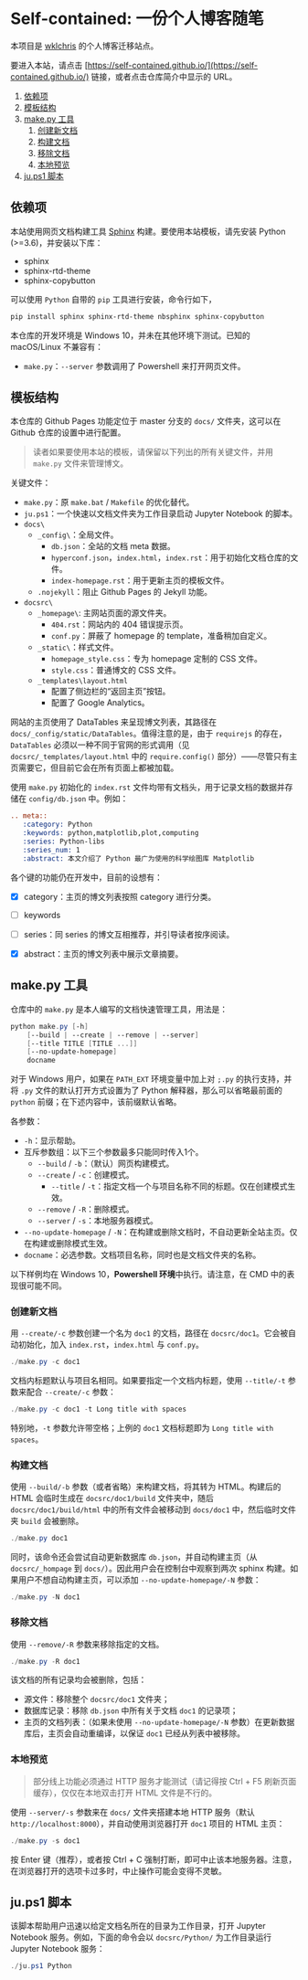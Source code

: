 # Self-contained: 一份个人博客随笔 <!-- omit in toc -->

本项目是 [wklchris](https://github.com/wklchris) 的个人博客迁移站点。

要进入本站，请点击 [https://self-contained.github.io/](https://self-contained.github.io/) 链接，或者点击仓库简介中显示的 URL。

1. [依赖项](#依赖项)
2. [模板结构](#模板结构)
3. [make.py 工具](#makepy-工具)
   1. [创建新文档](#创建新文档)
   2. [构建文档](#构建文档)
   3. [移除文档](#移除文档)
   4. [本地预览](#本地预览)
4. [ju.ps1 脚本](#jups1-脚本)

## 依赖项

本站使用网页文档构建工具 [Sphinx](https://www.sphinx-doc.org/) 构建。要使用本站模板，请先安装 Python (>=3.6)，并安装以下库：

- sphinx
- sphinx-rtd-theme
- sphinx-copybutton

可以使用 `Python` 自带的 `pip` 工具进行安装，命令行如下，
```powershell
pip install sphinx sphinx-rtd-theme nbsphinx sphinx-copybutton
```

本仓库的开发环境是 Windows 10，并未在其他环境下测试。已知的 macOS/Linux 不兼容有：
- `make.py`：`--server` 参数调用了 Powershell 来打开网页文件。

## 模板结构

本仓库的 Github Pages 功能定位于 master 分支的 `docs/` 文件夹，这可以在 Github 仓库的设置中进行配置。

> 读者如果要使用本站的模板，请保留以下列出的所有关键文件，并用 `make.py` 文件来管理博文。

关键文件：
- `make.py`：原 `make.bat` / `Makefile` 的优化替代。
- `ju.ps1`：一个快速以文档文件夹为工作目录启动 Jupyter Notebook 的脚本。
- `docs\`
  - `_config\`：全局文件。
    - `db.json`：全站的文档 meta 数据。
    - `hyperconf.json`，`index.html`，`index.rst`：用于初始化文档仓库的文件。
    - `index-homepage.rst`：用于更新主页的模板文件。
  - `.nojekyll`：阻止 Github Pages 的 Jekyll 功能。
- `docsrc\`
  - `_homepage\`: 主网站页面的源文件夹。
    - `404.rst`：网站内的 404 错误提示页。
    - `conf.py`：屏蔽了 homepage 的 template，准备稍加自定义。
  - `_static\`：样式文件。
    - `homepage_style.css`：专为 homepage 定制的 CSS 文件。
    - `style.css`：普通博文的 CSS 文件。
  - `_templates\layout.html`
    - 配置了侧边栏的“返回主页”按钮。
    - 配置了 Google Analytics。

网站的主页使用了 DataTables 来呈现博文列表，其路径在 `docs/_config/static/DataTables`。值得注意的是，由于 `requirejs` 的存在，`DataTables` 必须以一种不同于官网的形式调用（见 `docsrc/_templates/layout.html` 中的 `require.config()` 部分）——尽管只有主页需要它，但目前它会在所有页面上都被加载。

使用 `make.py` 初始化的 `index.rst` 文件均带有文档头，用于记录文档的数据并存储在 `config/db.json` 中。例如：
```rst
.. meta::
   :category: Python
   :keywords: python,matplotlib,plot,computing
   :series: Python-libs
   :series_num: 1
   :abstract: 本文介绍了 Python 最广为使用的科学绘图库 Matplotlib
```

各个键的功能仍在开发中，目前的设想有：
- [x] category：主页的博文列表按照 category 进行分类。
- [ ] keywords
- [ ] series：同 series 的博文互相推荐，并引导读者按序阅读。
- [x] abstract：主页的博文列表中展示文章摘要。


## make.py 工具

仓库中的 `make.py` 是本人编写的文档快速管理工具，用法是：

```powershell
python make.py [-h] 
    [--build | --create | --remove | --server]
    [--title TITLE [TITLE ...]]
    [--no-update-homepage]
    docname
```

对于 Windows 用户，如果在 `PATH_EXT` 环境变量中加上对 `;.py` 的执行支持，并将 `.py` 文件的默认打开方式设置为了 Python 解释器，那么可以省略最前面的 `python` 前缀；在下述内容中，该前缀默认省略。

各参数：
- `-h`：显示帮助。
- 互斥参数组：以下三个参数最多只能同时传入1个。
  - `--build` / `-b`：（默认）网页构建模式。
  - `--create` / `-c`：创建模式。
    - `--title` / `-t`：指定文档一个与项目名称不同的标题。仅在创建模式生效。
  - `--remove` / `-R`：删除模式。
  - `--server` / `-s`：本地服务器模式。
- `--no-update-homepage` / `-N`：在构建或删除文档时，不自动更新全站主页。仅在构建或删除模式生效。
- `docname`：必选参数。文档项目名称，同时也是文档文件夹的名称。

以下样例均在 Windows 10，**Powershell 环境**中执行。请注意，在 CMD 中的表现很可能不同。

### 创建新文档

用 `--create/-c` 参数创建一个名为 `doc1` 的文档，路径在 `docsrc/doc1`。它会被自动初始化，加入 `index.rst`，`index.html` 与 `conf.py`。

```powershell
./make.py -c doc1
```

文档内标题默认与项目名相同。如果要指定一个文档内标题，使用 `--title/-t` 参数来配合 `--create/-c` 参数：

```powershell
./make.py -c doc1 -t Long title with spaces
```

特别地，`-t` 参数允许带空格；上例的 `doc1` 文档标题即为 `Long title with spaces`。

### 构建文档

使用 `--build/-b` 参数（或者省略）来构建文档，将其转为 HTML。构建后的 HTML 会临时生成在 `docsrc/doc1/build` 文件夹中，随后 `docsrc/doc1/build/html` 中的所有文件会被移动到 `docs/doc1` 中，然后临时文件夹 `build` 会被删除。

```powershell
./make.py doc1
```

同时，该命令还会尝试自动更新数据库 `db.json`，并自动构建主页（从 `docsrc/_hompage` 到 `docs/`）。因此用户会在控制台中观察到两次 sphinx 构建。如果用户不想自动构建主页，可以添加 `--no-update-homepage/-N` 参数：

```powershell
./make.py -N doc1
```

### 移除文档

使用 `--remove/-R` 参数来移除指定的文档。

```powershell
./make.py -R doc1
```

该文档的所有记录均会被删除，包括：
- 源文件：移除整个 `docsrc/doc1` 文件夹；
- 数据库记录：移除 `db.json` 中所有关于文档 `doc1` 的记录项；
- 主页的文档列表：（如果未使用 `--no-update-homepage/-N` 参数）在更新数据库后，主页会自动重编译，以保证 `doc1` 已经从列表中被移除。

### 本地预览

> 部分线上功能必须通过 HTTP 服务才能测试（请记得按 Ctrl + F5 刷新页面缓存），仅仅在本地双击打开 HTML 文件是不行的。

使用 `--server/-s` 参数来在 `docs/` 文件夹搭建本地 HTTP 服务（默认 `http://localhost:8000`），并自动使用浏览器打开 `doc1` 项目的 HTML 主页：

```powershell
./make.py -s doc1
```

按 Enter 键（推荐），或者按 Ctrl + C 强制打断，即可中止该本地服务器。注意，在浏览器打开的选项卡过多时，中止操作可能会变得不灵敏。


## ju.ps1 脚本

该脚本帮助用户迅速以给定文档名所在的目录为工作目录，打开 Jupyter Notebook 服务。例如，下面的命令会以 `docsrc/Python/` 为工作目录运行 Jupyter Notebook 服务： 

```powershell
./ju.ps1 Python
```

